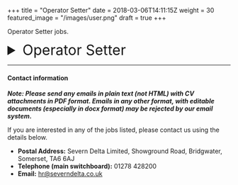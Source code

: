 +++
title = "Operator Setter"
date = 2018-03-06T14:11:15Z
weight = 30
featured_image = "/images/user.png"
draft = true
+++

Operator Setter jobs.
<!--more-->

<details>
<summary style="font-size:2rem;"> Operator Setter </summary>

<br>

#### Shift pattern and pay:

**Pattern** - rotating shifts (6am-2.15pm / 2.00-10:15pm) Monday to Friday

**Salary** - £12.569/hr  = £24,510 per annum


#### Person Spec

The person we a looking for will have the following attributes:

* Experience in machine operating essential
* Enthusiastic and willing to learn
* Attention to detail
* Referenceable work history

#### Main duties

The job holder will have the following day to day responsibilities:

* Responsibility for leading changeovers
* Minor repairs
* Replacing and setting of change parts
* Key role to increase OEE and production capacity by reducing downtime
* Running of production machines producing wet wipes and laundry sheets
* Operating, monitoring, controlling and cleaning all plant and associated equipment
* Packing and manual handling as required
* Working in an accurate, efficient and cost-effective manner in order to meet production schedules
</details>
<hr>

#### Contact information

**_Note: Please send any emails in plain text (not HTML) with CV attachments in PDF format. Emails in any other format, with editable documents (especially in docx format) may be rejected by our email system._**

If you are interested in any of the jobs listed, please contact us using the details below.

* **Postal Address:** Severn Delta Limited, Showground Road, Bridgwater, Somerset, TA6 6AJ
* **Telephone (main switchboard):** 01278 428200
* **Email:** hr@severndelta.co.uk
